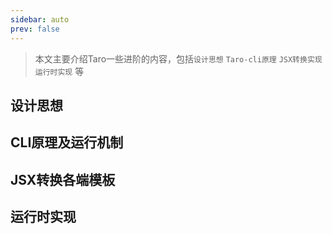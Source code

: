 ```yaml
---
sidebar: auto
prev: false
---
```


> 本文主要介绍Taro一些进阶的内容，包括`设计思想` `Taro-cli原理` `JSX转换实现` `运行时实现` 等

## 设计思想

## CLI原理及运行机制

## JSX转换各端模板

## 运行时实现